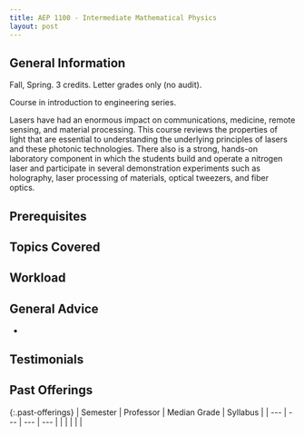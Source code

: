 ```yaml
---
title: AEP 1100 - Intermediate Mathematical Physics
layout: post
---
```


<link rel="stylesheet" href="/main.css">

## General Information

Fall, Spring. 3 credits. Letter grades only (no audit).

Course in introduction to engineering series.

Lasers have had an enormous impact on communications, medicine, remote sensing, and material processing. This course reviews the properties of light that are essential to understanding the underlying principles of lasers and these photonic technologies. There also is a strong, hands-on laboratory component in which the students build and operate a nitrogen laser and participate in several demonstration experiments such as holography, laser processing of materials, optical tweezers, and fiber optics.

## Prerequisites


## Topics Covered



## Workload


## General Advice

  - 

## Testimonials



## Past Offerings

{:.past-offerings}
| Semester | Professor | Median Grade | Syllabus |
| --- | --- | --- | --- |
|  |  |  |  |
